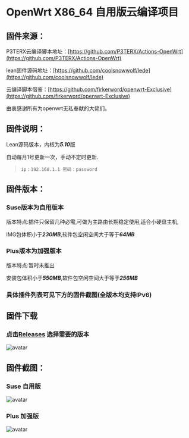 # OpenWrt X86_64 自用版云编译项目

## 固件来源：

P3TERX云编译脚本地址：[https://github.com/P3TERX/Actions-OpenWrt](https://github.com/P3TERX/Actions-OpenWrt)

lean固件源码地址：[https://github.com/coolsnowwolf/lede](https://github.com/coolsnowwolf/lede)

云编译脚本借鉴：[https://github.com/firkerword/openwrt-Exclusive](https://github.com/firkerword/openwrt-Exclusive)

由衷感谢所有为openwrt无私奉献的大佬们。

## 固件说明：

Lean源码版本，内核为***5.10***版

自动每月1号更新一次，手动不定时更新.

> `ip：192.168.1.1 密码：password`

## 固件版本：

### Suse版本为自用版本

版本特点:插件只保留几种必需,可做为主路由长期稳定使用,适合小硬盘主机,

IMG包体积小于***230MB***,软件包空闲空间大于等于***64MB***

### Plus版本为加强版本

版本特点:暂时未推出

安装包体积小于***550MB***,软件包空闲空间大于等于***256MB***

### 具体插件列表可见下方的固件截图(全版本均支持IPv6)

## 固件下载
### 点击[Releases](https://github.com/rrkai/OpenWrt-Liao/releases) 选择需要的版本
![avatar](https://raw.githubusercontent.com/rrkai/OpenWrt-Liao/main/PNG/down.png)

## 固件截图：
### Suse 自用版
![avatar](https://raw.githubusercontent.com/rrkai/OpenWrt-Liao/main/PNG/suse.png)

### Plus 加强版
![avatar](https://raw.githubusercontent.com/rrkai/OpenWrt-Liao/main/PNG/plus.png)
